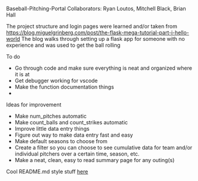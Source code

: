 Baseball-Pitching-Portal
Collaborators: Ryan Loutos, Mitchell Black, Brian Hall

The project structure and login pages were learned and/or taken from 
https://blog.miguelgrinberg.com/post/the-flask-mega-tutorial-part-i-hello-world
The blog walks through setting up a flask app for someone with no experience and was used 
to get the ball rolling

To do
- Go through code and make sure everything is neat and organized where it is at
- Get debugger working for vscode
- Make the function documentation things
- 

Ideas for improvement
- Make num_pitches automatic
- Make count_balls and count_strikes automatic
- Improve little data entry things
- Figure out way to make data entry fast and easy
- Make default seasons to choose from
- Create a filter so you can choose to see cumulative data for team and/or individual pitchers over a certain time, season, etc.
- Make a neat, clean, easy to read summary page for any outing(s)

Cool README.md style stuff [here](https://help.github.com/en/github/writing-on-github/basic-writing-and-formatting-syntax)